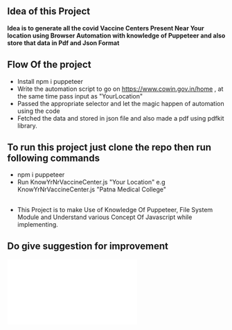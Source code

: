 ## Idea of this Project

**Idea is to generate all the covid **Vaccine Centers** Present Near Your location using Browser Automation with knowledge of Puppeteer and also store that data in Pdf and Json Format**

## Flow Of the project

* Install npm i puppeteer
* Write the automation script to go on https://www.cowin.gov.in/home , at the same time pass input as "YourLocation"
* Passed the appropriate selector and let the magic happen of automation using the code
* Fetched the data and stored in json file and also made a pdf using pdfkit library.

## To run this project just clone the repo then run following commands
* npm i puppeteer
* Run KnowYrNrVaccineCenter.js "Your Location" e.g KnowYrNrVaccineCenter.js "Patna Medical College"

##

* This Project is to make Use of Knowledge Of Puppeteer, File System Module and Understand various Concept Of Javascript while implementing.


## Do give suggestion for improvement 

![](Pitampura.pdf)
